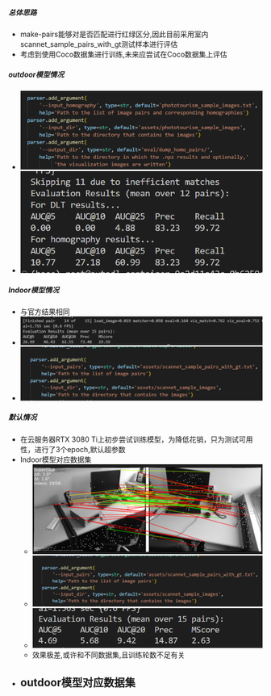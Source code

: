 ##### 总体思路
- make-pairs能够对是否匹配进行红绿区分,因此目前采用室内scannet_sample_pairs_with_gt测试样本进行评估
- 考虑到使用Coco数据集进行训练,未来应尝试在Coco数据集上评估
##### outdoor模型情况
- ![](attachments/Pasted%20image%2020230113212511.png)
- ![](attachments/Pasted%20image%2020230113212530.png)
##### Indoor模型情况
- 与官方结果相同
- ![](attachments/Pasted%20image%2020230113215415.png)
- ![](attachments/Pasted%20image%2020230113215433.png)
##### 默认情况
- 在云服务器RTX 3080 Ti上初步尝试训练模型，为降低花销，只为测试可用性，进行了3个epoch,默认超参数
- Indoor模型对应数据集
	- ![](attachments/Pasted%20image%2020230113215758.png)
	- ![](attachments/Pasted%20image%2020230113215449.png)
	- ![](attachments/Pasted%20image%2020230113215607.png)
	- 效果极差,或许和不同数据集,且训练轮数不足有关
- outdoor模型对应数据集
	- 
